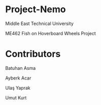 # Project-Nemo
Middle East Technical University

ME462 Fish on Hoverboard Wheels Project

# Contributors
Batuhan Asma

Ayberk Acar

Ulaş Yaprak

Umut Kurt
